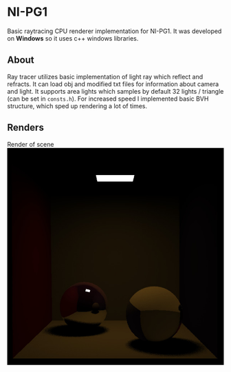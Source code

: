 # NI-PG1
 
Basic raytracing CPU renderer implementation for NI-PG1. It was developed on **Windows** so it uses c++ windows libraries.

## About

Ray tracer utilizes basic implementation of light ray which reflect and refracts. It can load obj and modified txt files for information about camera and light. It supports area lights which samples by default 32 lights / triangle (can be set in ```consts.h```). For increased speed I implemented basic BVH structure, which sped up rendering a lot of times.

## Renders

Render of scene<br>
![Render](doc/5sp-8min.jpg)
